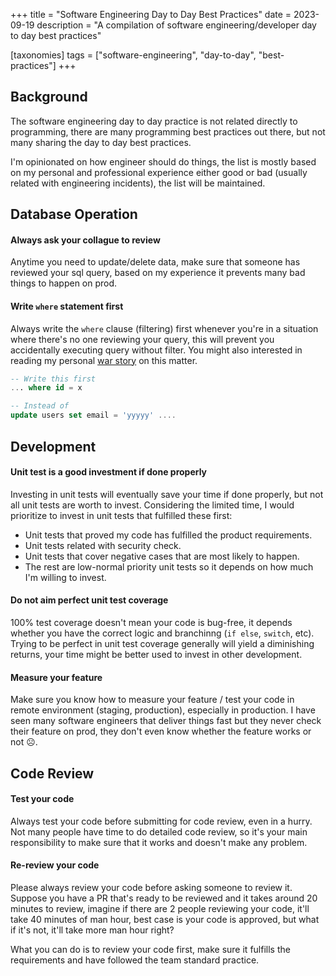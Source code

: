 +++
title = "Software Engineering Day to Day Best Practices"
date = 2023-09-19
description = "A compilation of software engineering/developer day to day best practices"

[taxonomies]
tags = ["software-engineering", "day-to-day", "best-practices"]
+++

## Background
The software engineering day to day practice is not related directly to programming, there are
many programming best practices out there, but not many sharing the day to day best practices.

I'm opinionated on how engineer should do things, the list is mostly based on my personal and professional
experience either good or bad (usually related with engineering incidents), the list
will be maintained.


## Database Operation
#### Always ask your collague to review
Anytime you need to update/delete data, make sure that someone has reviewed your sql query,
based on my experience it prevents many bad things to happen on prod.

#### Write `where` statement first
Always write the `where` clause (filtering) first whenever you're in a situation where there's no one reviewing your query,
this will prevent you accidentally executing query without filter.
You might also interested in reading my personal [war story](/posts/war-stories/accidentally-ran-a-database-update-without-where-clause/) on this matter.
```sql
-- Write this first
... where id = x

-- Instead of
update users set email = 'yyyyy' ....
```

## Development
#### Unit test is a good investment if done properly
Investing in unit tests will eventually save your time if done properly, but not all
unit tests are worth to invest. Considering the limited time, I would prioritize to invest
in unit tests that fulfilled these first:
* Unit tests that proved my code has fulfilled the product requirements.
* Unit tests related with security check.
* Unit tests that cover negative cases that are most likely to happen.
* The rest are low-normal priority unit tests so it depends on how much I'm willing to invest.

#### Do not aim perfect unit test coverage
100% test coverage doesn't mean your code is bug-free, it depends whether you have the correct
logic and branchinng (`if else`, `switch`, etc). Trying to be perfect in unit test coverage generally
will yield a diminishing returns, your time might be better used to invest in other
development.

#### Measure your feature
Make sure you know how to measure your feature / test your code in remote environment (staging, production),
especially in production. I have seen many software engineers that deliver things fast but
they never check their feature on prod, they don't even know whether the feature
works or not ☹️.


## Code Review
#### Test your code
Always test your code before submitting for code review, even in a hurry. Not many
people have time to do detailed code review, so it's your main responsibility to
make sure that it works and doesn't make any problem.


#### Re-review your code
Please always review your code before asking someone to review it. Suppose you have
a PR that's ready to be reviewed and it takes around 20 minutes to review,
imagine if there are 2 people reviewing your code, it'll take 40 minutes of man hour,
best case is your code is approved, but what if it's not, it'll take more man hour right?

What you can do is to review your code first, make sure it fulfills the requirements and
have followed the team standard practice.
